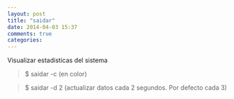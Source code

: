 ```yaml
---
layout: post
title: "saidar"
date: 2014-04-03 15:37
comments: true
categories: 
---
```

Visualizar estadisticas del sistema

>$ saidar -c (en color)

>$ saidar -d 2 (actualizar datos cada 2 segundos. Por defecto cada 3)


